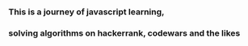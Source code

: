 ### This is a journey of javascript learning,  
### solving algorithms on hackerrank, codewars and the likes
### 